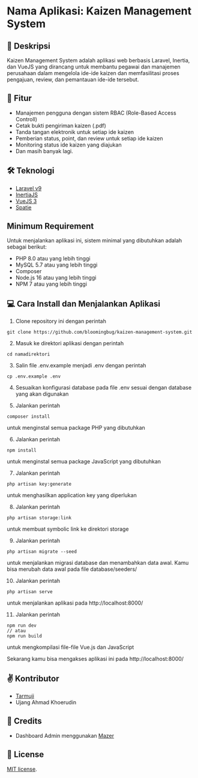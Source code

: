 # Nama Aplikasi: Kaizen Management System

## 📑 Deskripsi

Kaizen Management System adalah aplikasi web berbasis Laravel, Inertia, dan VueJS yang dirancang untuk membantu pegawai dan manajemen perusahaan dalam mengelola ide-ide kaizen dan memfasilitasi proses pengajuan, review, dan pemantauan ide-ide tersebut.

## 📌 Fitur

-   Manajemen pengguna dengan sistem RBAC (Role-Based Access Controll)
-   Cetak bukti pengiriman kaizen (.pdf)
-   Tanda tangan elektronik untuk setiap ide kaizen
-   Pemberian status, point, dan review untuk setiap ide kaizen
-   Monitoring status ide kaizen yang diajukan
-   Dan masih banyak lagi.

## 🛠 Teknologi

-   [Laravel v9](https://github.com/laravel/framework)
-   [InertiaJS](https://github.com/inertiajs/inertia)
-   [VueJS 3](https://github.com/vuejs/core)
-   [Spatie](https://github.com/spatie/laravel-permission)

## Minimum Requirement

Untuk menjalankan aplikasi ini, sistem minimal yang dibutuhkan adalah sebagai berikut:

-   PHP 8.0 atau yang lebih tinggi
-   MySQL 5.7 atau yang lebih tinggi
-   Composer
-   Node.js 16 atau yang lebih tinggi
-   NPM 7 atau yang lebih tinggi

## 💻 Cara Install dan Menjalankan Aplikasi

1. Clone repository ini dengan perintah

```
git clone https://github.com/bloomingbug/kaizen-management-system.git
```

2. Masuk ke direktori aplikasi dengan perintah

```
cd namadirektori
```

3. Salin file .env.example menjadi .env dengan perintah

```
cp .env.example .env
```

4. Sesuaikan konfigurasi database pada file .env sesuai dengan database yang akan digunakan

5. Jalankan perintah

```
composer install
```

untuk menginstal semua package PHP yang dibutuhkan

6. Jalankan perintah

```
npm install
```

untuk menginstal semua package JavaScript yang dibutuhkan

7. Jalankan perintah

```
php artisan key:generate
```

untuk menghasilkan application key yang diperlukan

8. Jalankan perintah

```
php artisan storage:link
```

untuk membuat symbolic link ke direktori storage

9. Jalankan perintah

```
php artisan migrate --seed
```

untuk menjalankan migrasi database dan menambahkan data awal. Kamu bisa merubah data awal pada file database/seeders/

10. Jalankan perintah

```
php artisan serve
```

untuk menjalankan aplikasi pada http://localhost:8000/

11. Jalankan perintah

```
npm run dev
// atau
npm run build
```

untuk mengkompilasi file-file Vue.js dan JavaScript

Sekarang kamu bisa mengakses aplikasi ini pada http://localhost:8000/

## ✌ Kontributor

-   [Tarmuji](https://instagram.com/_tarmuji22)
-   Ujang Ahmad Khoerudin

## 🤝 Credits

-   Dashboard Admin menggunakan [Mazer](https://zuramai.github.io/mazer/)

## 🧾 License

[MIT license](https://opensource.org/licenses/MIT).
